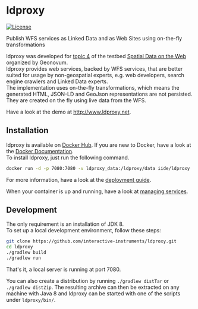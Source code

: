 # ldproxy

[![License](https://img.shields.io/badge/license-Apache%202.0-blue.svg)](http://www.apache.org/licenses/LICENSE-2.0.html)

Publish WFS services as Linked Data and as Web Sites using on-the-fly transformations

ldproxy was developed for [topic 4](https://github.com/geo4web-testbed/topic4-general) of the testbed [Spatial Data on the Web](http://www.geonovum.nl/onderwerp-artikel/testbed-locatie-data-het-web) organized by Geonovum.  
ldproxy provides web services, backed by WFS services, that are better suited for usage by non-geospatial experts, e.g. web developers, search engine crawlers and Linked Data experts.  
The implementation uses on-the-fly transformations, which means the generated HTML, JSON-LD and GeoJson representations are not persisted. They are created on the fly using live data from the WFS.

Have a look at the demo at http://www.ldproxy.net.

## Installation
ldproxy is available on [Docker Hub](https://hub.docker.com/r/iide/ldproxy/). If you are new to Docker, have a look at the  [Docker Documentation](https://docs.docker.com/).  
To install ldproxy, just run the following command.

```bash
docker run -d -p 7080:7080 -v ldproxy_data:/ldproxy/data iide/ldproxy
```
For more information, have a look at the [deployment guide](docs/manual/00-deployment.md).

When your container is up and running, have a look at [managing services](docs/manual/01-managing-services.md).

## Development
The only requirement is an installation of JDK 8.  
To set up a local development environment, follow these steps:

```bash
git clone https://github.com/interactive-instruments/ldproxy.git
cd ldproxy
./gradlew build
./gradlew run
```

That's it, a local server is running at port 7080.

You can also create a distribution by running ```./gradlew distTar``` or ```./gradlew distZip```. The resulting archive can then be extracted on any machine with Java 8 and ldproxy can be started with one of the scripts under ```ldproxy/bin/```.
